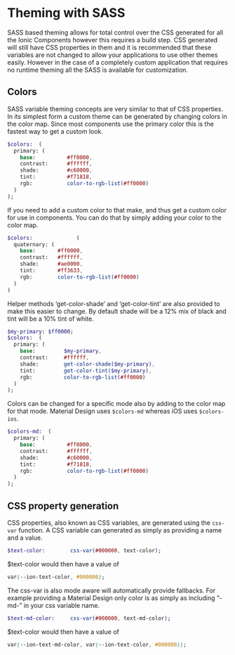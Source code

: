 # Theming with SASS
SASS based theming allows for total control over the CSS generated for all the Ionic Components however this requires a build step. CSS generated will still have CSS properties in them and it is recommended that these variables are not changed to allow your applications to use other themes easily.  However in the case of a completely custom application that requires no runtime theming all the SASS is available for customization.

## Colors
SASS variable theming concepts are very similar to that of CSS properties. In its simplest form a custom theme can be generated by changing colors in the color map. Since most components use the primary color this is the fastest way to get a custom look.

```sass
$colors:  (
  primary: (
    base:          #ff0000,
    contrast:      #ffffff,
    shade:         #c60000,
    tint:          #f71818,
    rgb:           color-to-rgb-list(#ff0000)
  )
);
```

If you need to add a custom color to that make, and thus get a custom color for use in components. You can do that by simply adding your color to the color map.

```sass
$colors:              (
  quaternary: (
    base:       #ff0000,
    contrast:   #ffffff,
    shade:      #ae0000,
    tint:       #ff3633,
    rgb:        color-to-rgb-list(#ff0000)
  )
)
```

Helper methods ‘get-color-shade’ and ‘get-color-tint’ are also provided to make this easier to change. By default shade will be a 12% mix of black and tint will be a 10% tint of white.

```sass
$my-primary: $ff0000;
$colors:  (
  primary: (
    base:         $my-primary,
    contrast:     #ffffff,
    shade:        get-color-shade($my-primary),
    tint:         get-color-tint($my-primary),
    rgb:          color-to-rgb-list(#ff0000)
  )
);
```

Colors can be changed for a specific mode also by adding to the color map for that mode. Material Design uses `$colors-md` whereas iOS uses `$colors-ios`.

```sass
$colors-md:  (
  primary: (
    base:          #ff0000,
    contrast:      #ffffff,
    shade:         #c60000,
    tint:          #f71818,
    rgb:           color-to-rgb-list(#ff0000)
  )
);
```

## CSS property generation
CSS properties, also known as CSS variables, are generated using the `css-var` function. A CSS variable can generated as simply as providing a name and a value. 

```sass
$text-color:        css-var(#000000, text-color);
```

$text-color would then have a value of

```css
var(--ion-text-color, #000000);
```


The css-var is also mode aware will automatically provide fallbacks. For example providing a Material Design only color is as simply as including “-md-” in your css variable name.

```sass
$text-md-color:     css-var(#000000, text-md-color);
```

$text-color would then have a value of

```css
var(--ion-text-md-color, var(--ion-text-color, #000000));
```
